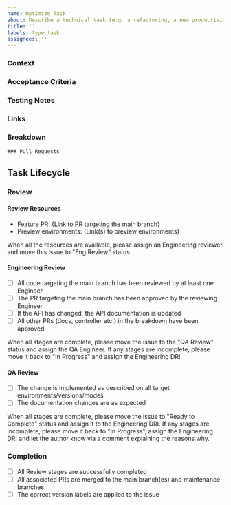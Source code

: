 ```yaml
---
name: Optimize Task
about: Describe a technical task (e.g. a refactoring, a new productivity tool, missing tests).
title: ''
labels: type:task
assignees: ''
---
```


### Context

<!-- Please, describe the context and need for this task.-->

### Acceptance Criteria

<!-- Please list the Acceptance Criteria. It will be used during Review -->

### Testing Notes

<!-- Any additional information that can be used for review should be provided here -->

### Links

<!-- Add links to related issues -->

### Breakdown

<!-- A breakdown of tasks that need to be completed in order for this to be ready for review. -->
<!--
- [ ] #123
- [ ] Step X
-->

```[tasklist]
### Pull Requests
```

## Task Lifecycle

### Review

#### Review Resources

<!-- When in review, the resources to be used for review should be listed here) -->

- Feature PR: {Link to PR targeting the main branch}
- Preview environments: {Link(s) to preview environments}

When all the resources are available, please assign an Engineering reviewer and move this issue to 
"Eng Review" status.

#### Engineering Review

- [ ] All code targeting the main branch has been reviewed by at least one Engineer
- [ ] The PR targeting the main branch has been approved by the reviewing Engineer
- [ ] If the API has changed, the API documentation is updated
- [ ] All other PRs (docs, controller etc.) in the breakdown have been approved

When all stages are complete, please move the issue to the "QA Review" status and assign the QA
Engineer. If any stages are incomplete, please move it back to "In Progress" and assign the
Engineering DRI.

#### QA Review

- [ ] The change is implemented as described on all target environments/versions/modes
- [ ] The documentation changes are as expected

When all stages are complete, please move the issue to "Ready to Complete" status and assign it to
the Engineering DRI. If any stages are incomplete, please move it back to "In Progress", assign the
Engineering DRI and let the author know via a comment explaining the reasons why.

### Completion

- [ ] All Review stages are successfully completed
- [ ] All associated PRs are merged to the main branch(es) and maintenance branches
- [ ] The correct version labels are applied to the issue
